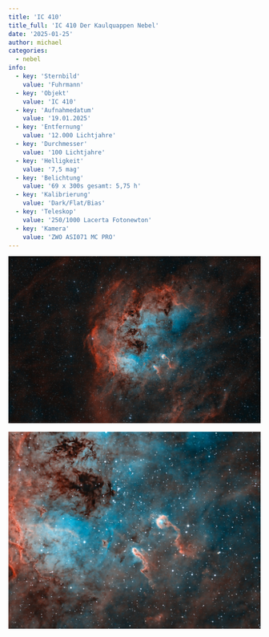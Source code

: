```yaml
---
title: 'IC 410'
title_full: 'IC 410 Der Kaulquappen Nebel'
date: '2025-01-25'
author: michael
categories:
  - nebel
info:
  - key: 'Sternbild'
    value: 'Fuhrmann'
  - key: 'Objekt'
    value: 'IC 410'
  - key: 'Aufnahmedatum'
    value: '19.01.2025'
  - key: 'Entfernung'
    value: '12.000 Lichtjahre'
  - key: 'Durchmesser'
    value: '100 Lichtjahre'
  - key: 'Helligkeit'
    value: '7,5 mag'
  - key: 'Belichtung'
    value: '69 x 300s gesamt: 5,75 h'
  - key: 'Kalibrierung'
    value: 'Dark/Flat/Bias'
  - key: 'Teleskop'
    value: '250/1000 Lacerta Fotonewton'
  - key: 'Kamera'
    value: 'ZWO ASI071 MC PRO'
---
```


![IC-410](header.jpg 'IC-410')

![IC-410](IC410.jpg 'IC-410')

